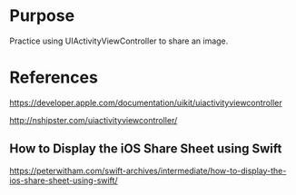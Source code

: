 # Purpose
Practice using UIActivityViewController to share an image.  

# References

https://developer.apple.com/documentation/uikit/uiactivityviewcontroller

http://nshipster.com/uiactivityviewcontroller/

## How to Display the iOS Share Sheet using Swift
https://peterwitham.com/swift-archives/intermediate/how-to-display-the-ios-share-sheet-using-swift/
